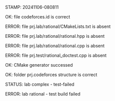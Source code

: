 STAMP: 20241106-080811
OK: file codeforces.id is correct
ERROR: file prj.lab/rational/CMakeLists.txt is absent
ERROR: file prj.lab/rational/rational.hpp is absent
ERROR: file prj.lab/rational/rational.cpp is absent
ERROR: file prj.test/rational_doctest.cpp is absent
OK: CMake generator successed
OK: folder prj.codeforces structure is correct
STATUS: lab complex - test-failed
ERROR: lab rational - test build failed
